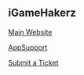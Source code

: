 ## iGameHakerz

[Main Website](https://igamehakerz.net/)

[AppSupport](https://apps.igamehakerz.net/)

[Submit a Ticket](https://apps.igamehakerz.net/support/)

